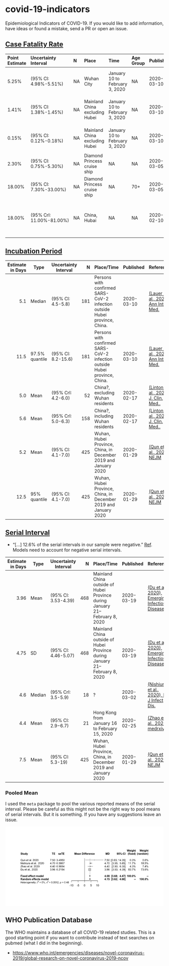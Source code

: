 
<!-- README.md is generated from README.Rmd. Please edit that file -->

# covid-19-indicators

Epidemiological Indicators of COVID-19. If you would like to add
information, have ideas or found a mistake, send a PR or open an issue.

## [Case Fatality Rate](https://en.wikipedia.org/wiki/Case_fatality_rate)

| Point Estimate | Uncertainty Interval     | N  | Place                          | Time                           | Age Group | Published  | Reference                                                                                                                                                                              |
| :------------- | :----------------------- | :- | :----------------------------- | :----------------------------- | :-------- | :--------- | :------------------------------------------------------------------------------------------------------------------------------------------------------------------------------------- |
| 5.25%          | (95% CI: 4.98%-5.51%)    | NA | Wuhan City                     | January 10 to February 3, 2020 | NA        | 2020-03-10 | [(Yang et al., 2020), Ann Transl Med.](https://www.ncbi.nlm.nih.gov/pubmed/32168464)                                                                                                   |
| 1.41%          | (95% CI: 1.38%-1.45%)    | NA | Mainland China excluding Hubei | January 10 to February 3, 2020 | NA        | 2020-03-10 | [(Yang et al., 2020), Ann Transl Med.](https://www.ncbi.nlm.nih.gov/pubmed/32168464)                                                                                                   |
| 0.15%          | (95% CI: 0.12%-0.18%)    | NA | Mainland China excluding Hubei | January 10 to February 3, 2020 | NA        | 2020-03-10 | [(Yang et al., 2020), Ann Transl Med.](https://www.ncbi.nlm.nih.gov/pubmed/32168464)                                                                                                   |
| 2.30%          | (95% CI: 0.75%-5.30%)    | NA | Diamond Princess cruise ship   | NA                             | NA        | 2020-03-05 | [(Russel et al., 2020), LSHTM](https://cmmid.github.io/topics/covid19/severity/diamond_cruise_cfr_estimates.html)                                                                      |
| 18.00%         | (95% CI: 7.30%-33.00%)   | NA | Diamond Princess cruise ship   | NA                             | 70+       | 2020-03-05 | [(Russel et al., 2020), LSHTM](https://cmmid.github.io/topics/covid19/severity/diamond_cruise_cfr_estimates.html)                                                                      |
| 18.00%         | (95% CrI: 11.00%-81.00%) | NA | China, Hubai                   | NA                             | NA        | 2020-02-10 | [Imperial College London COVID-19 Response Team](https://www.imperial.ac.uk/media/imperial-college/medicine/sph/ide/gida-fellowships/Imperial-College-COVID19-severity-10-02-2020.pdf) |

## [Incubation Period](https://en.wikipedia.org/wiki/Incubation_period)

| Estimate in Days | Type           | Uncertainty Interval |   N | Place/Time                                                                 | Published  | Reference                                                                             |
| ---------------: | -------------- | -------------------- | --: | -------------------------------------------------------------------------- | ---------- | ------------------------------------------------------------------------------------- |
|              5.1 | Median         | (95% CI: 4.5-5.8)    | 181 | Persons with confirmed SARS-CoV-2 infection outside Hubei province, China. | 2020-03-10 | [(Lauer et al., 2020), Ann Intern Med.](https://www.ncbi.nlm.nih.gov/pubmed/32150748) |
|             11.5 | 97.5% quantile | (95% CI: 8.2-15.6)   | 181 | Persons with confirmed SARS-CoV-2 infection outside Hubei province, China. | 2020-03-10 | [(Lauer et al., 2020), Ann Intern Med.](https://www.ncbi.nlm.nih.gov/pubmed/32150748) |
|              5.0 | Mean           | (95% CrI: 4.2-6.0)   |  52 | China?, excluding Wuhan residents                                          | 2020-02-17 | [(Linton et al., 2020), J. Clin. Med..](https://www.mdpi.com/2077-0383/9/2/538)       |
|              5.6 | Mean           | (95% CrI: 5.0-6.3)   | 158 | China?, including Wuhan residents                                          | 2020-02-17 | [(Linton et al., 2020), J. Clin. Med..](https://www.mdpi.com/2077-0383/9/2/538)       |
|              5.2 | Mean           | (95% CI: 4.1-7.0)    | 425 | Wuhan, Hubei Province, China, in December 2019 and January 2020            | 2020-01-29 | [(Qun et al., 2020), NEJM](https://www.nejm.org/doi/full/10.1056/NEJMoa2001316)       |
|             12.5 | 95% quantile   | (95% CI: 4.1-7.0)    | 425 | Wuhan, Hubei Province, China, in December 2019 and January 2020            | 2020-01-29 | [(Qun et al., 2020), NEJM](https://www.nejm.org/doi/full/10.1056/NEJMoa2001316)       |

## [Serial Interval](https://en.wikipedia.org/wiki/Serial_interval)

  - “\[…\] 12.6% of the serial intervals in our sample were negative.”
    [Ref](https://doi.org/10.3201/eid2606.200357). Models need to
    account for negative serial intervals.

| Estimate in Days | Type   | Uncertainty Interval |   N | Place/Time                                                                  | Published  | Reference                                                                                                  |
| ---------------: | ------ | -------------------- | --: | --------------------------------------------------------------------------- | ---------- | ---------------------------------------------------------------------------------------------------------- |
|             3.96 | Mean   | (95% CI: 3.53-4.39)  | 468 | Mainland China outside of Hubei Province during January 21–February 8, 2020 | 2020-03-19 | [(Du et al., 2020), Emerging Infectious Diseases](https://doi.org/10.3201/eid2606.200357)                  |
|             4.75 | SD     | (95% CI: 4.46-5.07)  | 468 | Mainland China outside of Hubei Province during January 21–February 8, 2020 | 2020-03-19 | [(Du et al., 2020), Emerging Infectious Diseases](https://doi.org/10.3201/eid2606.200357)                  |
|              4.6 | Median | (95% CrI: 3.5-5.9)   |  18 | ?                                                                           | 2020-03-02 | [(Nishiura et al., 2020), Int J Infect Dis.](https://www.ncbi.nlm.nih.gov/pubmed/32145466)                 |
|              4.4 | Mean   | (95% CI: 2.9−6.7)    |  21 | Hong Kong from January 16 to February 15, 2020                              | 2020-02-25 | [(Zhao et al., 2020), medrxiv](https://www.medrxiv.org/content/10.1101/2020.02.21.20026559v1.article-info) |
|              7.5 | Mean   | (95% CI: 5.3-19)     | 425 | Wuhan, Hubei Province, China, in December 2019 and January 2020             | 2020-01-29 | [(Qun et al., 2020), NEJM](https://www.nejm.org/doi/full/10.1056/NEJMoa2001316)                            |

### Pooled Mean

I used the `meta` package to pool the various reported means of the
serial interval. Please be careful as this might not be the right way to
pool means of serial intervals. But it is something. If you have any
suggestions leave an issue.

![](README_files/figure-gfm/unnamed-chunk-4-1.png)<!-- -->

## WHO Publication Database

The WHO maintains a database of all COVID-19 related studies. This is a
good starting point if you want to contribute instead of text searches
on pubmed (what I did in the beginning).

  - <https://www.who.int/emergencies/diseases/novel-coronavirus-2019/global-research-on-novel-coronavirus-2019-ncov>
